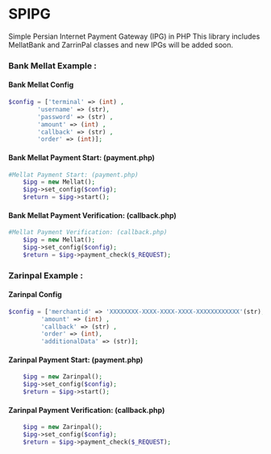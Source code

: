 # SPIPG
Simple Persian Internet Payment Gateway (IPG) in PHP
This library includes MellatBank and ZarrinPal classes and new IPGs will be added soon.

### Bank Mellat Example :

#### Bank Mellat Config
```php
$config = ['terminal' => (int) ,
        'username' => (str),
        'password' => (str) ,
        'amount' => (int) ,
        'callback' => (str) ,
        'order' => (int)];
```
#### Bank Mellat Payment Start: (payment.php)
```php
#Mellat Payment Start: (payment.php)
    $ipg = new Mellat();
    $ipg->set_config($config);
    $return = $ipg->start();
```   
#### Bank Mellat Payment Verification: (callback.php) 
```php    
#Mellat Payment Verification: (callback.php) 
    $ipg = new Mellat();
    $ipg->set_config($config);
    $return = $ipg->payment_check($_REQUEST);
```


### Zarinpal Example :

#### Zarinpal Config
```php
$config = ['merchantid' => 'XXXXXXXX-XXXX-XXXX-XXXX-XXXXXXXXXXXX'(str),
         'amount' => (int) ,
         'callback' => (str) ,
         'order' => (int),
         'additionalData' => (str)];
```
#### Zarinpal Payment Start: (payment.php)
```php
    $ipg = new Zarinpal();
    $ipg->set_config($config);
    $return = $ipg->start();
```
#### Zarinpal Payment Verification: (callback.php) 
```php     
    $ipg = new Zarinpal();
    $ipg->set_config($config);
    $return = $ipg->payment_check($_REQUEST);
```




